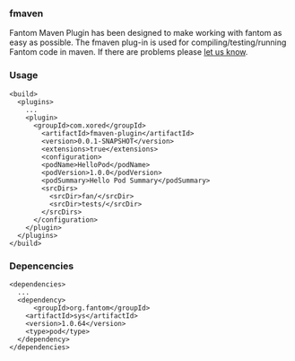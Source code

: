### fmaven
  Fantom Maven Plugin has been designed to make working with fantom as easy as possible. 
  The fmaven plug-in is used for compiling/testing/running Fantom code in maven. If there are problems please [let us know](https://github.com/zapletnev/fmaven/issues/new).

### Usage
    <build>
      <plugins>
        ...
        <plugin>
          <groupId>com.xored</groupId>
      		<artifactId>fmaven-plugin</artifactId>
      		<version>0.0.1-SNAPSHOT</version>
      		<extensions>true</extensions>
      		<configuration>
      	    <podName>HelloPod</podName>
            <podVersion>1.0.0</podVersion>
            <podSummary>Hello Pod Summary</podSummary>
            <srcDirs>
              <srcDir>fan/</srcDir>
              <srcDir>tests/</srcDir>
            </srcDirs>
          </configuration>
        </plugin>        
      </plugins>
    </build>
            
### Depencencies
    <dependencies>
      ...
      <dependency>
    	  <groupId>org.fantom</groupId>
        <artifactId>sys</artifactId>
        <version>1.0.64</version>
        <type>pod</type>
      </dependency>
    </dependencies>
